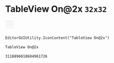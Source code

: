 # TableView On@2x `32x32`
<img src="/img/TableView%20On@2x.png" width=32 height=32>

``` CSharp
EditorGUIUtility.IconContent("TableView On@2x")
```
```
TableView On@2x
```
```
3118896018684961726
```
